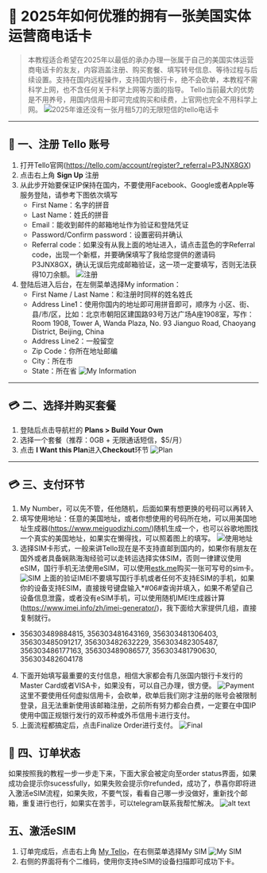
# 🧾 2025年如何优雅的拥有一张美国实体运营商电话卡

> 本教程适合希望在2025年以最低的承办办理一张属于自己的美国实体运营商电话卡的友友，内容涵盖注册、购买套餐、填写转号信息、等待过程与后续设置。支持在国内远程操作，支持国内银行卡，绝不会砍单，本教程不需科学上网，也不含任何关于科学上网等方面的指导。
> Tello当前最大的优势是不用养号，用国内信用卡即可完成购买和续费，上官网也完全不用科学上网。
![2025年谁还没有一张月租5刀的无限短信的tello电话卡](start.png)
---

## 👤 一、注册 Tello 账号

1. 打开Tello官网(https://tello.com/account/register?_referral=P3JNX8GX)
2. 点击右上角 **Sign Up** 注册
3. 从此步开始要保证IP保持在国内，不要使用Facebook、Google或者Apple等服务登陆，请参考下图依次填写
   - First Name：名字的拼音
   - Last Name：姓氏的拼音
   - Email：能收到邮件的邮箱地址作为验证和登陆凭证
   - Password/Confirm password：设置密码并确认
   - Referral code：如果没有从我上面的地址进入，请点击蓝色的字Referral code，出现一个新框，并要确保填写了我给您提供的邀请码P3JNX8GX，确认无误后完成邮箱验证，这一项一定要填写，否则无法获得10刀余额。
![注册](signup.png)
4. 登陆后进入后台，在左侧菜单选择My information：
   - First Name / Last Name：和注册时同样的姓名姓氏
   - Address Line1：使用你国内的地址即可用拼音即可，顺序为 小区、街、县/市/区，比如：北京市朝阳区建国路93号万达广场A座1908室，写作：Room 1908, Tower A, Wanda Plaza, No. 93 Jianguo Road, Chaoyang District, Beijing, China
   - Address Line2：一般留空
   - Zip Code：你所在地址邮编
   - City：所在市
   - State：所在省
![My Information](Information.png)
---

## 💳 二、选择并购买套餐

1. 登陆后点击导航栏的 **Plans > Build Your Own**
2. 选择一个套餐（推荐：0GB + 无限通话短信，$5/月）
3. 点击 **I Want this Plan**进入**Checkout**环节
![Plan](Plan.png)

---

## 💳 三、支付环节

1. My Number，可以先不管，任他随机，后面如果有想更换的号码可以再转入
2. 填写使用地址：任意的美国地址，或者你想使用的号码所在地，可以用美国地址生成器(https://www.meiguodizhi.com/)随机生成一个，也可以谷歌地图找一个真实的美国地址，如果实在懒得找，可以照着图上的填写。
![使用地址](addressuse.png)
3. 选择SIM卡形式，一般来讲Tello现在是不支持直邮到国内的，如果你有朋友在国外或者具备娴熟海淘经验可以走转运选择实体SIM，否则一律建议使用eSIM，国行手机无法使用eSIM，可以使用[estk.me](https://www.estk.me/)购买一张可写号的sim卡。
![SIM](SIM.png)
上面的验证IMEI不要填写国行手机或者任何不支持ESIM的手机，如果你的设备支持ESIM，直接拨号键盘输入*#06#查询并填入，如果不希望自己设备信息泄露，或者没有eSIM手机，可以使用随机IMEI生成器计算(https://www.imei.info/zh/imei-generator/)，我下面给大家提供几组，直接复制就行。
- 356303489884815, 356303481643169, 356303481306403, 356303485091217, 356303482632229, 356303482305487, 356303486177163, 356303489086577, 356303481790630, 356303482604178
4. 下面开始填写最重要的支付信息，相信大家都会有几张国内银行卡发行的Master Card或者VISA卡，如果没有，可以自己办理，很方便。
![Payment](payment.png)
这里不要使用任何虚拟信用卡，会砍单，砍单后我们刚才注册的账号会被限制登录，且无法重新使用该邮箱注册，之前所有努力都会白费，一定要在中国IP使用中国正规银行发行的双币种或外币信用卡进行支付。
5. 上面流程都搞定后，点击Finalize Order进行支付。
![Final](final.png)

## 🛒 四、订单状态
如果按照我的教程一步一步走下来，下面大家会被定向至order status界面，如果成功会提示你sucessfully，如果失败会提示你refunded，成功了，恭喜你即将进入激活eSIM流程，如果失败，不要气馁，看看自己哪一步没做好，重新找个邮箱，重复进行也行，如果实在苦手，可以telegram联系我帮忙解决。
![alt text](image.png)

##  五、激活eSIM
1. 订单完成后，点击右上角 [My Tello](https://tello.com/account/home)，在右侧菜单选择My SIM
![My SIM](MySIM.png)
2. 右侧的界面将有个二维码，使用你支持eSIM的设备扫描即可成功下卡。